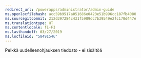 ```yaml
---
redirect_url: /powerapps/administrator/admin-guide
ms.openlocfilehash: acc59b9517a051686e0423e51b996cc187fb4080
ms.sourcegitcommit: 212d397284c431f5989dc7b39549e2fc170d447e
ms.translationtype: HT
ms.contentlocale: fi-FI
ms.lasthandoff: 03/27/2019
ms.locfileid: "58491546"
---
```

Pelkkä uudelleenohjauksen tiedosto - ei sisältöä